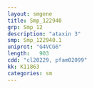 ```yaml
---
layout: smgene
title: Smp_122940
grp: Smp_12
description: "ataxin 3"
smp: Smp_122940.1
uniprot: "G4VCG6"
length:   903
cdd: "cl20229, pfam02099"
kk: K11863
categories: sm
---
```

